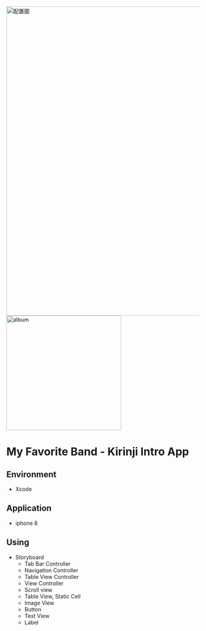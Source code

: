 <img width="807" alt="配置圖" src="https://user-images.githubusercontent.com/65331756/115105808-c049c100-9f93-11eb-894c-22804f62ac70.png">

<img width="299" alt="album" src="https://user-images.githubusercontent.com/65331756/115105817-d192cd80-9f93-11eb-9987-e4c2667ef259.png">

# My Favorite Band - Kirinji Intro App

## Environment
- Xcode

## Application
- iphone 8

## Using
- Storyboard
  - Tab Bar Controller
  - Navigation Controller
  - Table View Controller 
  - View Controller
  - Scroll view 
  - Table View, Static Cell
  - Image View
  - Button
  - Text View
  - Label 

